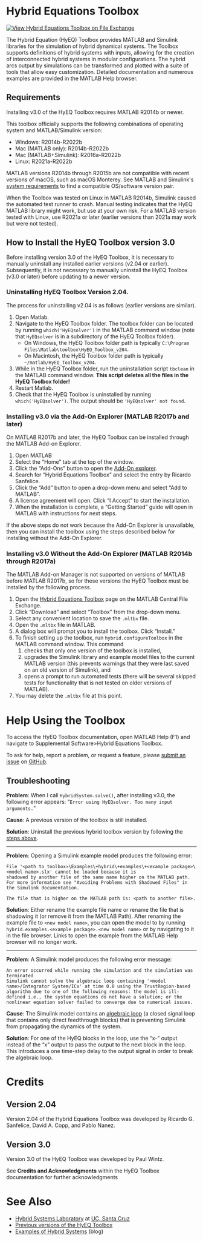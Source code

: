 # Hybrid Equations Toolbox

[![View Hybrid Equations Toolbox on File Exchange](https://www.mathworks.com/matlabcentral/images/matlab-file-exchange.svg)](https://www.mathworks.com/matlabcentral/fileexchange/41372-hybrid-equations-toolbox)

The Hybrid Equation (HyEQ) Toolbox provides MATLAB and Simulink libraries for the simulation of hybrid dynamical systems. The Toolbox supports definitions of hybrid systems with inputs, allowing for the creation of interconnected hybrid systems in modular configurations. The hybrid arcs output by simulations can be transformed and plotted with a suite of tools that allow easy customization. Detailed documentation and numerous examples are provided in the MATLAB Help browser.

## Requirements

Installing v3.0 of the HyEQ Toolbox requires MATLAB R2014b or newer.

This toolbox officially supports the following combinations of operating system and MATLAB/Simulink version:
- Windows: R2014b-R2022b
- Mac (MATLAB only): R2014b-R2022b
- Mac (MATLAB+Simulink): R2016a-R2022b
- Linux: R2021a-R2022b

MATLAB versions R2014b through R2015b are not compatible with recent versions of macOS, such as macOS Monterey. See MATLAB and Simulink's [system requirements](https://www.mathworks.com/support/requirements/previous-releases.html) to find a compatible OS/software version pair.

When the Toolbox was tested on Linux in MATLAB R2014b, Simulink caused the automated test runner to crash. Manual testing indicates that the HyEQ MATLAB library might work, but use at your own risk. For a MATLAB version tested with Linux, use R2021a or later (earlier versions than 2021a may work but were not tested).

## How to Install the HyEQ Toolbox version 3.0

Before installing version 3.0 of the HyEQ Toolbox, it is necessary to manually uninstall any installed earlier versions (v2.04 or earlier). Subsequently, it is not necessary to manually uninstall the HyEQ Toolbox (v3.0 or later) before updating to a newer version. 

### Uninstalling HyEQ Toolbox Version 2.04. 
The process for uninstalling v2.04 is as follows (earlier versions are similar).

1. Open Matlab.
2. Navigate to the HyEQ Toolbox folder. The toolbox folder can be located by running `which('HyEQsolver')` in the MATLAB command window (note that `HyEQsolver` is in a subdirectory of the HyEQ Toolbox folder).
	* On Windows, the HyEQ Toolbox folder path is typically `C:\Program Files\Matlab\toolbox\HyEQ_Toolbox_v204`.
    * On Macintosh, the HyEQ Toolbox folder path is typically `~/matlab/HyEQ_Toolbox_v204`.  
3. While in the HyEQ Toolbox folder, run the uninstallation script `tbclean` in the MATLAB command window. **This script deletes all the files in the HyEQ Toolbox folder!**
4. Restart Matlab.
5. Check that the HyEQ Toolbox is uninstalled by running `which('HyEQsolver')`. The output should be `'HyEQsolver' not found`.

### Installing v3.0 via the Add-On Explorer (MATLAB R2017b and later)
On MATLAB R2017b and later, the HyEQ Toolbox can be installed through the MATLAB Add-on Explorer.

1. Open MATLAB
2. Select the “Home” tab at the top of the window.
3. Click the “Add-Ons” button to open the [Add-On explorer](https://www.mathworks.com/help/matlab/matlab_env/get-add-ons.html).
4. Search for “Hybrid Equations Toolbox” and select the entry by Ricardo Sanfelice.
5. Click the “Add” button to open a drop-down menu and select “Add to MATLAB”.
6. A license agreement will open. Click “I Accept” to start the installation.
7. When the installation is complete, a “Getting Started” guide will open in MATLAB with instructions for next steps. 

If the above steps do not work because the Add-On Explorer is unavailable, then you can install the toolbox using the steps described below for installing without the Add-On Explorer.

### Installing v3.0 Without the Add-On Explorer (MATLAB R2014b through R2017a)
The MATLAB Add-on Manager is not supported on versions of MATLAB before MATLAB R2017b, so for these versions the HyEQ Toolbox must be installed by the following process.

1. Open the [Hybrid Equations Toolbox](https://www.mathworks.com/matlabcentral/fileexchange/41372-hybrid-equations-toolbox) page on the MATLAB Central File Exchange.
2. Click “Download” and select “Toolbox” from the drop-down menu.
3. Select any convenient location to save the `.mltbx` file.
4. Open the `.mltbx` file in MATLAB. 
5. A dialog box will prompt you to install the toolbox. Click “Install.” 
6. To finish setting up the toolbox, run `hybrid.configureToolbox` in the MATLAB command window. This command 
	1. checks that only one version of the toolbox is installed, 
	2. upgrades the Simulink library and example model files to the current MATLAB version (this prevents warnings that they were last saved on an old version of Simulink), and 
	3. opens a prompt to run automated tests (there will be several skipped tests for functionality that is not tested on older versions of MATLAB).
7. You may delete the `.mltbx` file at this point.

# Help Using the Toolbox

To access the HyEQ Toolbox documentation, open MATLAB Help (F1) and navigate to Supplemental Software>Hybrid Equations Toolbox.

To ask for help, report a problem, or request a feature, please [submit an issue](https://github.com/pnanez/HyEQ_Toolbox/issues/new/choose) on [GitHub](https://github.com/pnanez/HyEQ_Toolbox).

## Troubleshooting
**Problem**: When I call `HybridSystem.solve()`, after installing v3.0, the following error appears: “`Error using HyEQsolver. Too many input arguments.`” 

**Cause**: A previous version of the toolbox is still installed. 

**Solution**: Uninstall the previous hybrid toolbox version by following the [steps above](#uninstalling-hyeq-toolbox-version-204).

---

**Problem**: Opening a Simulink example model produces the following error:
```
File '<path to toolbox>\Examples\+hybrid\+examples\+<example package>\<model name>.slx' cannot be loaded because it is
shadowed by another file of the same name higher on the MATLAB path.  For more information see "Avoiding Problems with Shadowed Files" in the Simulink documentation.

The file that is higher on the MATLAB path is: <path to another file>.
```

**Solution**: Either rename the example file name or rename the file that is shadowing it (or remove it from the MATLAB Path). After renaming the example file to `<new model name>`, you can open the model to by running `hybrid.examples.<example package>.<new model name>` or by navigating to it in the file browser. Links to open the example from the MATLAB Help browser will no longer work.

---

**Problem**: A Simulink model produces the following error message: 
```
An error occurred while running the simulation and the simulation was terminated
Simulink cannot solve the algebraic loop containing '<model name>/Integrator System/ICx' at time 0.0 using the TrustRegion-based algorithm due to one of the following reasons: the model is ill-defined i.e., the system equations do not have a solution; or the nonlinear equation solver failed to converge due to numerical issues.
```

**Cause**: The Simulink model contains an [algebraic loop](https://www.mathworks.com/help/simulink/ug/algebraic-loops.html) (a closed signal loop that contains only direct feedthrough blocks) that is preventing Simulink from propagating the dynamics of the system.

**Solution**: For one of the HyEQ blocks in the loop, use the “x-” output instead of the “x” output to pass the output to the next block in the loop. This introduces a one time-step delay to the output signal in order to break the algebraic loop.

# Credits 
## Version 2.04 
Version 2.04 of the Hybrid Equations Toolbox was developed by 
Ricardo G. Sanfelice, David A. Copp, and Pablo Nanez. 

## Version 3.0
Version 3.0 of the HyEQ Toolbox was developed by Paul Wintz.

See **Credits and Acknowledgments** within the HyEQ Toolbox documentation for further acknowledgments 


# See Also
* [Hybrid Systems Laboratory](https://hybrid.soe.ucsc.edu/) at [UC, Santa Cruz](https://engineering.ucsc.edu/)
* [Previous versions of the HyEQ Toolbox](https://hybrid.soe.ucsc.edu/software)
* [Examples of Hybrid Systems](http://hybridsimulator.wordpress.com/) (blog)